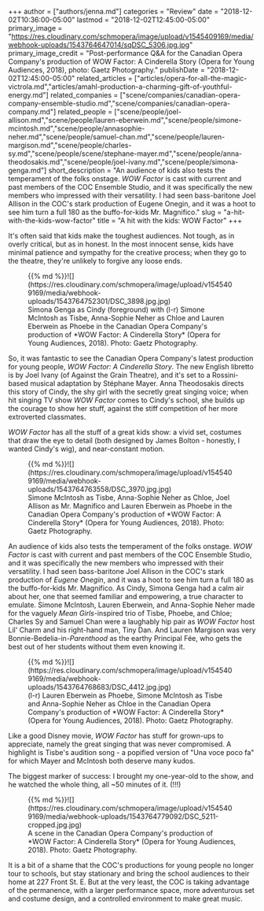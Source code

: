 +++
author = ["authors/jenna.md"]
categories = "Review"
date = "2018-12-02T10:36:00-05:00"
lastmod = "2018-12-02T12:45:00-05:00"
primary_image = "https://res.cloudinary.com/schmopera/image/upload/v1545409169/media/webhook-uploads/1543764647014/sqDSC_5306.jpg.jpg"
primary_image_credit = "Post-performance Q&A for the Canadian Opera Company's production of WOW Factor: A Cinderella Story (Opera for Young Audiences, 2018), photo: Gaetz Photography."
publishDate = "2018-12-02T12:45:00-05:00"
related_articles = ["articles/opera-for-all-the-magic-victrola.md","articles/amahl-production-a-charming-gift-of-youthful-energy.md"]
related_companies = ["scene/companies/canadian-opera-company-ensemble-studio.md","scene/companies/canadian-opera-company.md"]
related_people = ["scene/people/joel-allison.md","scene/people/lauren-eberwein.md","scene/people/simone-mcintosh.md","scene/people/annasophie-neher.md","scene/people/samuel-chan.md","scene/people/lauren-margison.md","scene/people/charles-sy.md","scene/people/scene/stephane-mayer.md","scene/people/anna-theodosakis.md","scene/people/joel-ivany.md","scene/people/simona-genga.md"]
short_description = "An audience of kids also tests the temperament of the folks onstage. *WOW Factor* is cast with current and past members of the COC Ensemble Studio, and it was specifically the new members who impressed with their versatility. I had seen bass-baritone Joel Allison in the COC&#039;s stark production of Eugene Onegin, and it was a hoot to see him turn a full 180 as the buffo-for-kids Mr. Magnifico."
slug = "a-hit-with-the-kids-wow-factor"
title = "A hit with the kids: WOW Factor"
+++

It's often said that kids make the toughest audiences. Not tough, as in overly critical, but as in honest. In the most innocent sense, kids have minimal patience and sympathy for the creative process; when they go to the theatre, they're unlikely to forgive any loose ends.

<figure data-type="image">{{% md %}}![](https://res.cloudinary.com/schmopera/image/upload/v1545409169/media/webhook-uploads/1543764752301/DSC_3898.jpg.jpg)
<figcaption>Simona Genga as Cindy (foreground) with (l-r) Simone McIntosh as Tisbe, Anna-Sophie Neher as Chloe and Lauren Eberwein as Phoebe in the Canadian Opera Company's production of *WOW Factor: A Cinderella Story* (Opera for Young Audiences, 2018). Photo: Gaetz Photography.</figcaption>
</figure>

So, it was fantastic to see the Canadian Opera Company's latest production for young people, *WOW Factor: A Cinderella Story*. The new English libretto is by Joel Ivany (of Against the Grain Theatre), and it's set to a Rossini-based musical adaptation by Stéphane Mayer. Anna Theodosakis directs this story of Cindy, the shy girl with the secretly great singing voice; when hit singing TV show *WOW Factor* comes to Cindy's school, she builds up the courage to show her stuff, against the stiff competition of her more extroverted classmates.

*WOW Factor* has all the stuff of a great kids show: a vivid set, costumes that draw the eye to detail (both designed by James Bolton - honestly, I wanted Cindy's wig), and near-constant motion.

<figure data-type="image">{{% md %}}![](https://res.cloudinary.com/schmopera/image/upload/v1545409169/media/webhook-uploads/1543764763558/DSC_3970.jpg.jpg)
<figcaption>Simone McIntosh as Tisbe, Anna-Sophie Neher as Chloe, Joel Allison as Mr. Magnifico and Lauren Eberwein as Phoebe in the Canadian Opera Company's production of *WOW Factor: A Cinderella Story* (Opera for Young Audiences, 2018). Photo: Gaetz Photography.</figcaption>
</figure>

An audience of kids also tests the temperament of the folks onstage. *WOW Factor* is cast with current and past members of the COC Ensemble Studio, and it was specifically the new members who impressed with their versatility. I had seen bass-baritone Joel Allison in the COC's stark production of *Eugene Onegin*, and it was a hoot to see him turn a full 180 as the buffo-for-kids Mr. Magnifico. As Cindy, Simona Genga had a calm air about her, one that seemed familiar and empowering, a true character to emulate. Simone McIntosh, Lauren Eberwein, and Anna-Sophie Neher made for the vaguely *Mean Girls*-inspired trio of Tisbe, Phoebe, and Chloe; Charles Sy and Samuel Chan were a laughably hip pair as *WOW Factor* host Lil' Charm and his right-hand man, Tiny Dan. And Lauren Margison was very Bonnie-Bedelia-in-*Parenthood* as the earthy Principal Fée, who gets the best out of her students without them even knowing it.

<figure data-type="image">{{% md %}}![](https://res.cloudinary.com/schmopera/image/upload/v1545409169/media/webhook-uploads/1543764768683/DSC_4412.jpg.jpg)
<figcaption>(l-r) Lauren Eberwein as Phoebe, Simone McIntosh as Tisbe and Anna-Sophie Neher as Chloe in the Canadian Opera Company's production of *WOW Factor: A Cinderella Story* (Opera for Young Audiences, 2018). Photo: Gaetz Photography.</figcaption>
</figure>

Like a good Disney movie, *WOW Factor* has stuff for grown-ups to appreciate, namely the great singing that was never compromised. A highlight is Tisbe's audition song - a popified version of "Una voce poco fa" for which Mayer and McIntosh both deserve many kudos.

The biggest marker of success: I brought my one-year-old to the show, and he watched the whole thing, all ~50 minutes of it. (!!!)

<figure data-type="image">{{% md %}}![](https://res.cloudinary.com/schmopera/image/upload/v1545409169/media/webhook-uploads/1543764779092/DSC_5211-cropped.jpg.jpg)
<figcaption>A scene in the Canadian Opera Company's production of *WOW Factor: A Cinderella Story* (Opera for Young Audiences, 2018). Photo: Gaetz Photography.</figcaption>
</figure>

It is a bit of a shame that the COC's productions for young people no longer tour to schools, but stay stationary and bring the school audiences to their home at 227 Front St. E. But at the very least, the COC is taking advantage of the permanence, with a larger performance space, more adventurous set and costume design, and a controlled environment to make great music.
